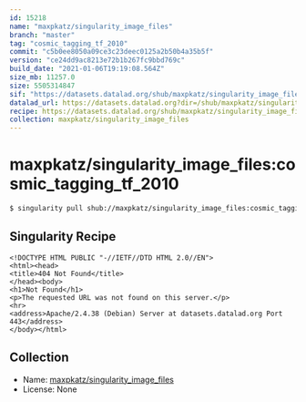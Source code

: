 ```yaml
---
id: 15218
name: "maxpkatz/singularity_image_files"
branch: "master"
tag: "cosmic_tagging_tf_2010"
commit: "c5b0ee8050a09ce3c23deec0125a2b50b4a35b5f"
version: "ce24dd9ac8213e72b1b267fc9bbd769c"
build_date: "2021-01-06T19:19:08.564Z"
size_mb: 11257.0
size: 5505314847
sif: "https://datasets.datalad.org/shub/maxpkatz/singularity_image_files/cosmic_tagging_tf_2010/2021-01-06-c5b0ee80-ce24dd9a/ce24dd9ac8213e72b1b267fc9bbd769c.sif"
datalad_url: https://datasets.datalad.org?dir=/shub/maxpkatz/singularity_image_files/cosmic_tagging_tf_2010/2021-01-06-c5b0ee80-ce24dd9a/
recipe: https://datasets.datalad.org/shub/maxpkatz/singularity_image_files/cosmic_tagging_tf_2010/2021-01-06-c5b0ee80-ce24dd9a/Singularity
collection: maxpkatz/singularity_image_files
---
```


# maxpkatz/singularity_image_files:cosmic_tagging_tf_2010

```bash
$ singularity pull shub://maxpkatz/singularity_image_files:cosmic_tagging_tf_2010
```

## Singularity Recipe

```singularity
<!DOCTYPE HTML PUBLIC "-//IETF//DTD HTML 2.0//EN">
<html><head>
<title>404 Not Found</title>
</head><body>
<h1>Not Found</h1>
<p>The requested URL was not found on this server.</p>
<hr>
<address>Apache/2.4.38 (Debian) Server at datasets.datalad.org Port 443</address>
</body></html>
```

## Collection

 - Name: [maxpkatz/singularity_image_files](https://github.com/maxpkatz/singularity_image_files)
 - License: None

